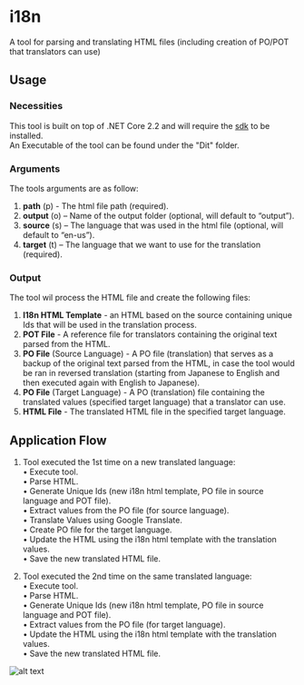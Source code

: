 # i18n
A tool for parsing and translating HTML files (including creation of PO/POT that translators can use)

## Usage

### Necessities
This tool is built on top of .NET Core 2.2 and will require the [sdk](https://dotnet.microsoft.com/download/dotnet-core/2.2) to be installed.  
An Executable of the tool can be found under the "Dit" folder.

### Arguments
The tools arguments are as follow: 
1. **path** (p) - The html file path (required).
2. **output** (o) – Name of the output folder (optional, will default to “output”). 
3. **source** (s) – The language that was used in the html file (optional, will default to “en-us”).
4. **target** (t) – The language that we want to use for the translation (required). 

### Output
The tool wil process the HTML file and create the following files:
1. **I18n HTML Template** - an HTML based on the source containing unique Ids that will be used in the translation process.
2. **POT File** - A reference file for translators containing the original text parsed from the HTML.
3. **PO File** (Source Language) - A PO file (translation) that serves as a backup of the original text parsed from the HTML, in case the tool would be ran in reversed translation (starting from Japanese to English and then executed again with English to Japanese).
4. **PO File** (Target Language) - A PO (translation) file containing the translated values (specified target language) that a translator can use.
5. **HTML File** - The translated HTML file in the specified target language.

## Application Flow

1.	Tool executed the 1st time on a new translated language:  
•	Execute tool.  
•	Parse HTML.  
•	Generate Unique Ids (new i18n html template, PO file in source language and POT file).  
•	Extract values from the PO file (for source language).  
•	Translate Values using Google Translate.  
•	Create PO file for the target language.   
•	Update the HTML using the i18n html template with the translation values.  
•	Save the new translated HTML file. 

2.	Tool executed the 2nd time on the same translated language:  
•	Execute tool.  
•	Parse HTML.  
•	Generate Unique Ids (new i18n html template, PO file in source language and POT file).  
•	Extract values from the PO file (for target language).  
•	Update the HTML using the i18n html template with the translation values.   
•	Save the new translated HTML file. 

![alt text](https://i.ibb.co/dPYQSzH/Blank-Diagram.png)
